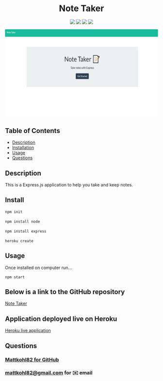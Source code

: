 <h1 align="center">Note Taker</h1>

<p align="center">
    <img src="https://img.shields.io/badge/Javascript-brightgreen"/>
    <img src="https://img.shields.io/badge/Express.js-red"/>
    <img src="https://img.shields.io/badge/Node.js-success"/>
    <img src="https://img.shields.io/badge/JQuery-blue"/>
</p>

<p align="center">
<img src="./src/screenshot1.jpg" alt="final-product"/>
</p>


## Table of Contents
- [Description](#description)
- [Installation](#install)
- [Usage](#usage)
- [Questions](#questions)

## Description
This is a Express.js application to help you take and keep notes.

## Install
```
npm init

npm install node

npm install express

heroku create
```
## Usage
Once installed on computer run...
```
npm start
```
          


## Below is a link to the GitHub repository   
[Note Taker](https://github.com/mattkohl82/note-taker)    

## Application deployed live on Heroku
[Heroku live application](https://serene-escarpment-48950.herokuapp.com/)  

## Questions
### [Mattkohl82 for GitHub](https://github.com/Mattkohl82)  
### mattkohl82@gmail.com for ✉️ email 


